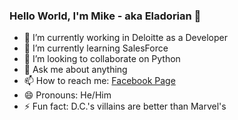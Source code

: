 ### Hello World, I'm Mike - aka Eladorian 👋



- 🔭 I’m currently working in Deloitte as a Developer
- 🌱 I’m currently learning SalesForce
- 👯 I’m looking to collaborate on Python <!-- - 🤔 I’m looking for help with finding a job -->
- 💬 Ask me about anything
- 📫 How to reach me: [Facebook Page](https://www.facebook.com/mike.roditis.54)
- 😄 Pronouns: He/Him
- ⚡ Fun fact: D.C.'s villains are better than Marvel's
